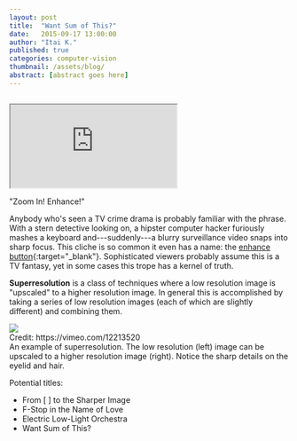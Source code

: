 ```yaml
---
layout: post
title:  "Want Sum of This?"
date:   2015-09-17 13:00:00
author: "Itai K."
published: true
categories: computer-vision
thumbnail: /assets/blog/
abstract: [abstract goes here]
---
```


<!-- 4:3 aspect ratio -->
<div class="embed-responsive embed-responsive-16by9" style="margin-top: 2em;">
  <iframe class="embed-responsive-item" src="https://www.youtube.com/embed/Vxq9yj2pVWk"></iframe>
</div>

"Zoom In! Enhance!"

Anybody who's seen a TV crime drama is probably familiar with the phrase. With a stern detective looking on, a hipster computer hacker furiously mashes a keyboard and---suddenly---a blurry surveillance video snaps into sharp focus. This cliche is so common it even has a name: the [enhance button](http://tvtropes.org/pmwiki/pmwiki.php/Main/EnhanceButton){:target="_blank"}. Sophisticated viewers probably assume this is a TV fantasy, yet in some cases this trope has a kernel of truth. 

__Superresolution__ is a class of techniques where a low resolution image is "upscaled" to a higher resolution image. In general this is accomplished by taking a series of low resolution images (each of which are slightly different) and combining them. 

<div class="image-container">
	<div class="subfigure-container">
		<div class="subfigure">
			<img src="/assets/blog/want-sum-of-this/superres2.png">
			<div class="credit">Credit: https://vimeo.com/12213520</div>
		</div>	
	</div>	
	<div class="caption">An example of superresolution. The low resolution (left) image can be upscaled to a higher resolution image (right). Notice the sharp details on the eyelid and hair.</div>
</div>




Potential titles:

* From [  ] to the Sharper Image
* F-Stop in the Name of Love
* Electric Low-Light Orchestra
* Want Sum of This?
